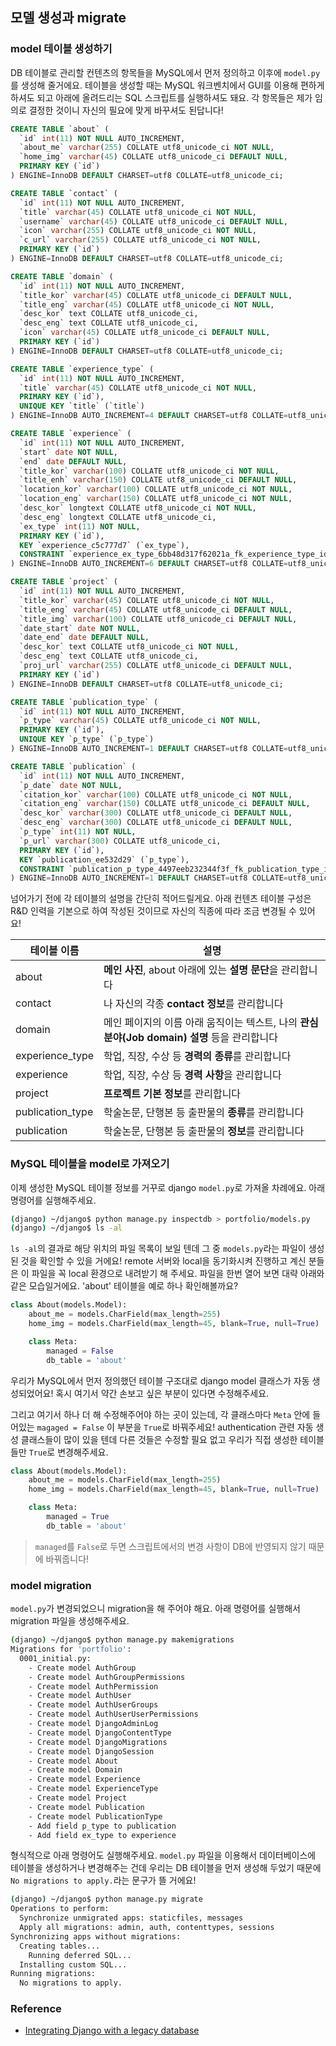 ## 모델 생성과 migrate

### model 테이블 생성하기

DB 테이블로 관리할 컨텐츠의 항목들을 MySQL에서 먼저 정의하고 이후에 `model.py`를 생성해 줄거에요.
테이블을 생성할 때는 MySQL 워크벤치에서 GUI를 이용해 편하게 하셔도 되고
아래에 올려드리는 SQL 스크립트를 실행하셔도 돼요.
각 항목들은 제가 임의로 결정한 것이니 자신의 필요에 맞게 바꾸셔도 된답니다!

```sql
CREATE TABLE `about` (
  `id` int(11) NOT NULL AUTO_INCREMENT,
  `about_me` varchar(255) COLLATE utf8_unicode_ci NOT NULL,
  `home_img` varchar(45) COLLATE utf8_unicode_ci DEFAULT NULL,
  PRIMARY KEY (`id`)
) ENGINE=InnoDB DEFAULT CHARSET=utf8 COLLATE=utf8_unicode_ci;

CREATE TABLE `contact` (
  `id` int(11) NOT NULL AUTO_INCREMENT,
  `title` varchar(45) COLLATE utf8_unicode_ci NOT NULL,
  `username` varchar(45) COLLATE utf8_unicode_ci DEFAULT NULL,
  `icon` varchar(255) COLLATE utf8_unicode_ci NOT NULL,
  `c_url` varchar(255) COLLATE utf8_unicode_ci NOT NULL,
  PRIMARY KEY (`id`)
) ENGINE=InnoDB DEFAULT CHARSET=utf8 COLLATE=utf8_unicode_ci;

CREATE TABLE `domain` (
  `id` int(11) NOT NULL AUTO_INCREMENT,
  `title_kor` varchar(45) COLLATE utf8_unicode_ci DEFAULT NULL,
  `title_eng` varchar(45) COLLATE utf8_unicode_ci NOT NULL,
  `desc_kor` text COLLATE utf8_unicode_ci,
  `desc_eng` text COLLATE utf8_unicode_ci,
  `icon` varchar(45) COLLATE utf8_unicode_ci DEFAULT NULL,
  PRIMARY KEY (`id`)
) ENGINE=InnoDB DEFAULT CHARSET=utf8 COLLATE=utf8_unicode_ci;

CREATE TABLE `experience_type` (
  `id` int(11) NOT NULL AUTO_INCREMENT,
  `title` varchar(45) COLLATE utf8_unicode_ci NOT NULL,
  PRIMARY KEY (`id`),
  UNIQUE KEY `title` (`title`)
) ENGINE=InnoDB AUTO_INCREMENT=4 DEFAULT CHARSET=utf8 COLLATE=utf8_unicode_ci;

CREATE TABLE `experience` (
  `id` int(11) NOT NULL AUTO_INCREMENT,
  `start` date NOT NULL,
  `end` date DEFAULT NULL,
  `title_kor` varchar(100) COLLATE utf8_unicode_ci NOT NULL,
  `title_enh` varchar(150) COLLATE utf8_unicode_ci DEFAULT NULL,
  `location_kor` varchar(100) COLLATE utf8_unicode_ci NOT NULL,
  `location_eng` varchar(150) COLLATE utf8_unicode_ci NOT NULL,
  `desc_kor` longtext COLLATE utf8_unicode_ci NOT NULL,
  `desc_eng` longtext COLLATE utf8_unicode_ci,
  `ex_type` int(11) NOT NULL,
  PRIMARY KEY (`id`),
  KEY `experience_c5c777d7` (`ex_type`),
  CONSTRAINT `experience_ex_type_6bb48d317f62021a_fk_experience_type_id` FOREIGN KEY (`ex_type`) REFERENCES `experience_type` (`id`)
) ENGINE=InnoDB AUTO_INCREMENT=6 DEFAULT CHARSET=utf8 COLLATE=utf8_unicode_ci;

CREATE TABLE `project` (
  `id` int(11) NOT NULL AUTO_INCREMENT,
  `title_kor` varchar(45) COLLATE utf8_unicode_ci NOT NULL,
  `title_eng` varchar(45) COLLATE utf8_unicode_ci DEFAULT NULL,
  `title_img` varchar(100) COLLATE utf8_unicode_ci DEFAULT NULL,
  `date_start` date NOT NULL,
  `date_end` date DEFAULT NULL,
  `desc_kor` text COLLATE utf8_unicode_ci NOT NULL,
  `desc_eng` text COLLATE utf8_unicode_ci,
  `proj_url` varchar(255) COLLATE utf8_unicode_ci DEFAULT NULL,
  PRIMARY KEY (`id`)
) ENGINE=InnoDB DEFAULT CHARSET=utf8 COLLATE=utf8_unicode_ci;

CREATE TABLE `publication_type` (
  `id` int(11) NOT NULL AUTO_INCREMENT,
  `p_type` varchar(45) COLLATE utf8_unicode_ci NOT NULL,
  PRIMARY KEY (`id`),
  UNIQUE KEY `p_type` (`p_type`)
) ENGINE=InnoDB AUTO_INCREMENT=1 DEFAULT CHARSET=utf8 COLLATE=utf8_unicode_ci;

CREATE TABLE `publication` (
  `id` int(11) NOT NULL AUTO_INCREMENT,
  `p_date` date NOT NULL,
  `citation_kor` varchar(100) COLLATE utf8_unicode_ci NOT NULL,
  `citation_eng` varchar(150) COLLATE utf8_unicode_ci DEFAULT NULL,
  `desc_kor` varchar(300) COLLATE utf8_unicode_ci DEFAULT NULL,
  `desc_eng` varchar(300) COLLATE utf8_unicode_ci DEFAULT NULL,
  `p_type` int(11) NOT NULL,
  `p_url` varchar(300) COLLATE utf8_unicode_ci,
  PRIMARY KEY (`id`),
  KEY `publication_ee532d29` (`p_type`),
  CONSTRAINT `publication_p_type_4497eeb232344f3f_fk_publication_type_id` FOREIGN KEY (`p_type`) REFERENCES `publication_type` (`id`)
) ENGINE=InnoDB AUTO_INCREMENT=1 DEFAULT CHARSET=utf8 COLLATE=utf8_unicode_ci;
```

넘어가기 전에 각 테이블의 설명을 간단히 적어드릴게요.
아래 컨텐츠 테이블 구성은 R&D 인력을 기본으로 하여 작성된 것이므로
자신의 직종에 따라 조금 변경될 수 있어요!

| 테이블 이름 | 설명 |
| ------ | ------ |
| about | **메인 사진**, about 아래에 있는 **설명 문단**을 관리합니다 |
| contact | 나 자신의 각종 **contact 정보**를 관리합니다 |
| domain | 메인 페이지의 이름 아래 움직이는 텍스트, 나의 **관심 분야(Job domain) 설명** 등을 관리합니다 |
| experience_type | 학업, 직장, 수상 등 **경력의 종류**를 관리합니다 |
| experience | 학업, 직장, 수상 등 **경력 사항**을 관리합니다 |
| project | **프로젝트 기본 정보**를 관리합니다 |
| publication_type | 학술논문, 단행본 등 출판물의 **종류**를 관리합니다 |
| publication | 학술논문, 단행본 등 출판물의 **정보**를 관리합니다 |



### MySQL 테이블을 model로 가져오기
이제 생성한 MySQL 테이블 정보를 거꾸로 django `model.py`로 가져올 차례에요.
아래 명령어를 실행해주세요.
```bash
(django) ~/django$ python manage.py inspectdb > portfolio/models.py
(django) ~/django$ ls -al
```

`ls -al`의 결과로 해당 위치의 파일 목록이 보일 텐데 그 중 `models.py`라는 파일이 생성된 것을 확인할 수 있을 거에요!
remote 서버와 local을 동기화시켜 진행하고 계신 분들은 이 파일을 꼭 local 환경으로 내려받기 해 주세요.
파일을 한번 열어 보면 대략 아래와 같은 모습일거에요. 'about' 테이블을 예로 하나 확인해볼까요?
```python
class About(models.Model):
    about_me = models.CharField(max_length=255)
    home_img = models.CharField(max_length=45, blank=True, null=True)

    class Meta:
        managed = False
        db_table = 'about'
```

우리가 MySQL에서 먼저 정의했던 테이블 구조대로 django model 클래스가 자동 생성되었어요!
혹시 여기서 약간 손보고 싶은 부분이 있다면 수정해주세요.

그리고 여기서 하나 더 해 수정해주어야 하는 곳이 있는데, 각 클래스마다 `Meta` 안에 들어있는
`magaged = False` 이 부분을 `True`로 바꿔주세요!
authentication 관련 자동 생성 클래스들이 많이 있을 텐데 다른 것들은 수정할 필요 없고
우리가 직접 생성한 테이블들만 `True`로 변경해주세요.
```python
class About(models.Model):
    about_me = models.CharField(max_length=255)
    home_img = models.CharField(max_length=45, blank=True, null=True)

    class Meta:
        managed = True
        db_table = 'about'
```
> `managed`를 `False`로 두면 스크립트에서의 변경 사항이 DB에 반영되지 않기 때문에 바꿔줍니다!


### model migration
`model.py`가 변경되었으니 migration을 해 주어야 해요.
아래 명령어를 실행해서 migration 파일을 생성해주세요.
```bash
(django) ~/django$ python manage.py makemigrations
Migrations for 'portfolio':
  0001_initial.py:
    - Create model AuthGroup
    - Create model AuthGroupPermissions
    - Create model AuthPermission
    - Create model AuthUser
    - Create model AuthUserGroups
    - Create model AuthUserUserPermissions
    - Create model DjangoAdminLog
    - Create model DjangoContentType
    - Create model DjangoMigrations
    - Create model DjangoSession
    - Create model About
    - Create model Domain
    - Create model Experience
    - Create model ExperienceType
    - Create model Project
    - Create model Publication
    - Create model PublicationType
    - Add field p_type to publication
    - Add field ex_type to experience
```

형식적으로 아래 명령어도 실행해주세요.
`model.py` 파일을 이용해서 데이터베이스에 테이블을 생성하거나 변경해주는 건데
우리는 DB 테이블을 먼저 생성해 두었기 때문에 `No migrations to apply.`라는 문구가 뜰 거에요!
```bash
(django) ~/django$ python manage.py migrate
Operations to perform:
  Synchronize unmigrated apps: staticfiles, messages
  Apply all migrations: admin, auth, contenttypes, sessions
Synchronizing apps without migrations:
  Creating tables...
    Running deferred SQL...
  Installing custom SQL...
Running migrations:
  No migrations to apply.
```


### Reference
- [Integrating Django with a legacy database](https://docs.djangoproject.com/en/2.0/howto/legacy-databases/)
